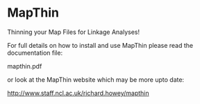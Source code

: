 # MapThin
Thinning your Map Files for Linkage Analyses!

For full details on how to install and use MapThin please read the documentation file:

mapthin.pdf

or look at the MapThin website which may be more upto date:

http://www.staff.ncl.ac.uk/richard.howey/mapthin

